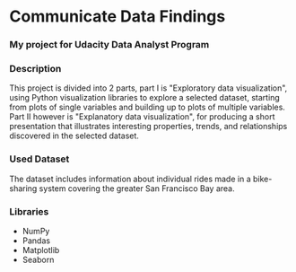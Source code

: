 # Communicate Data Findings
### My project for Udacity Data Analyst Program


### Description


This project is divided into 2 parts, part I is "Exploratory data visualization", using Python visualization libraries to explore a selected dataset, starting from plots of single variables and building up to plots of multiple variables. Part II however is "Explanatory data visualization", for producing a short presentation that illustrates interesting properties, trends, and relationships discovered in the selected dataset.


### Used Dataset 

The dataset includes information about individual rides made in a bike-sharing system covering the greater San Francisco Bay area.

### Libraries

* NumPy
* Pandas
* Matplotlib
* Seaborn
